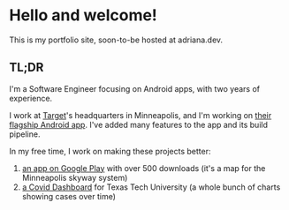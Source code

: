 # Hello and welcome!

This is my portfolio site, soon-to-be hosted at adriana.dev.

## TL;DR

I'm a Software Engineer focusing on Android apps, with two years of experience.

I work at [Target](https://target.com)'s headquarters in Minneapolis, and I'm working on [their flagship Android app](https://play.google.com/store/apps/details?id=com.target.ui&hl=en_US&gl=US). I've added many features to the app and its build pipeline. 

In my free time, I work on making these projects better:
1. [an app on Google Play](https://play.google.com/store/apps/details?id=com.adriapolis.skywaymappgoogle&hl=en_US&gl=US) with over 500 downloads (it's a map for the Minneapolis skyway system) 
2. [a Covid Dashboard](https://ttucovid19.com) for Texas Tech University (a whole bunch of charts showing cases over time)
